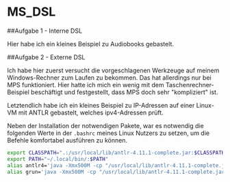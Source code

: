 # MS_DSL

##Aufgabe 1 - Interne DSL

Hier habe ich ein kleines Beispiel zu Audiobooks gebastelt. 

##Aufgabe 2 - Externe DSL

Ich habe hier zuerst versucht die vorgeschlagenen Werkzeuge auf meinem Windows-Rechner zum Laufen zu bekommen. Das hat allerdings nur bei MPS funktioniert. Hier hatte ich mich ein wenig mit dem Taschenrechner-Beispiel beschäftigt und festgestellt, dass MPS doch sehr "kompliziert" ist. 

Letztendlich habe ich ein kleines Beispiel zu IP-Adressen auf einer Linux-VM mit ANTLR gebastelt, welches ipv4-Adressen prüft. 

Neben der Installation der notwendigen Pakete, war es notwendig die folgenden Werte in der `.bashrc` meines Linux Nutzers zu setzen, um die Befehle komfortabel ausführen zu können.

```bash
export CLASSPATH=".:/usr/local/lib/antlr-4.11.1-complete.jar:$CLASSPATH"
export PATH="~/.local/bin/:$PATH"
alias antlr4='java -Xmx500M -cp "/usr/local/lib/antlr-4.11.1-complete.jar:$CLASSPATH" org.antlr.v4.Tool'
alias grun='java -Xmx500M -cp "/usr/local/lib/antlr-4.11.1-complete.jar:$CLASSPATH" org.antlr.v4.gui.TestRig'
```